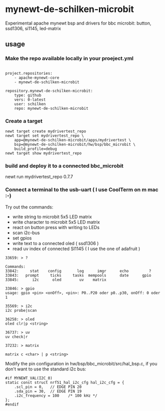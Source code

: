 # mynewt-de-schilken-microbit
Experimental apache mynewt bsp and drivers for bbc microbit: button, ssd1306, si1145, led-matrix 


## usage
### Make the repo available locally in your proeject.yml
```

project.repositories:
    - apache-mynewt-core
    - mynewt-de-schilken-microbit

repository.mynewt-de-schilken-microbit:
    type: github
    vers: 0-latest
    user: schilken
    repo: mynewt-de-schilken-microbit
```



### Create a target

```
newt target create mydrivertest_repo
newt target set mydrivertest_repo \
	app=@mynewt-de-schilken-microbit/apps/mydrivertest \
	bsp=@mynewt-de-schilken-microbit/hw/bsp/bbc_microbit \
	build_profile=debug
newt target show mydrivertest_repo
```

### build and deploy it to a connected bbc_microbit 
newt run mydrivertest_repo 0.7.7


### Connect a terminal to the usb-uart ( I use CoolTerm on m mac :-)

Try out the commands:
* write string to microbit 5x5 LED matrix
* write character to microbit 5x5 LED matrix
* react on button press with writing to LEDs
* scan i2c-bus
* set gpios
* write text to a connected oled ( ssd1306 )
* read uv index of connected SI1145 ( I use the one of adafruit )


```
33659: > ?

Commands:
33842:     stat    config       log      imgr      echo         ? 
33843:   prompt     ticks     tasks  mempools      date      gpio 
33845:      i2c      oled        uv    matrix 

33846: > gpio
usage: gpio <pin> <onOff>, <pin>: P0..P20 oder p0..p30, onOff: 0 oder 1

35569: > i2c
i2c probe|scan

36258: > oled
oled clr|p <string>

36737: > uv
uv check|r

37232: > matrix

matrix c <char> | p <string>
```


Modify the pin configuration in hw/bsp/bbc_microbit/src/hal_bsp.c, if you don't want to use the standard i2c bus:

```
#if MYNEWT_VAL(I2C_0)
static const struct nrf51_hal_i2c_cfg hal_i2c_cfg = {
    .scl_pin = 0,   // EDGE PIN 20
    .sda_pin = 30,  // EDGE PIN 19
    .i2c_frequency = 100    /* 100 kHz */
};
#endif
```
